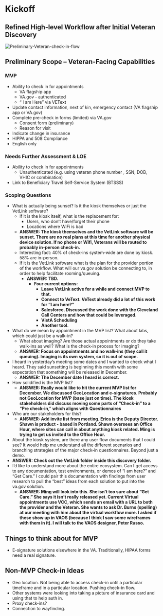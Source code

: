 
# Kickoff 

## Refined High-level Workflow after Initial Veteran Discovery 
![Preliminary-Veteran-check-in-flow](https://user-images.githubusercontent.com/66287082/116461630-7cc64100-a836-11eb-9c3a-20ef58b26977.jpg)

## Preliminary Scope – Veteran-Facing Capabilities

### MVP
- Ability to check in for appointments
  - VA flagship app
  - VA.gov  - authenticated 
  - “ I am Here” via VEText
- Update contact information, next of kin, emergency contact (VA flagship app or VA.gov)
- Complete pre-check in forms (limited) via VA.gov 
  - Consent form (preliminary)
  - Reason for visit
- Indicate change in insurance 
- HIPPA and 508 Compliance
- English only

### Needs Further Assessment & LOE
- Ability to check in for appointments
  - Unauthenticated  (e.g. using veteran phone number , SSN, DOB,  VHIC or combination)
- Link to  Beneficiary Travel Self-Service System (BTSSS)

### Scoping Questions
- What is actually being sunset? Is it the kiosk themselves or just the VetLink software? 
  - If it is the kiosk itself, what is the replacement for: 
    - Users, who don’t have/forget their phone
    - Locations where WiFi is bad
  - **ANSWER: The kiosk themselves and the VetLink software will be sunset. There are no real plans at this time for another physical device solution. If no phone or Wifi, Veterans will be routed to probably in-person check-in.**
  - Interesting fact: 40% of check-ins system-wide are done by kiosk. 58% are in-person.
  - If it is the VetLink software what is the plan for the provider portion of the workflow. What will our va.gov solution be connecting to, in order to help facilitate rooming/queuing.
    - **ANSWER: TBD.** 
      - **Four current options:**
        - **Leave VetLink active for a while and connect MVP to that.**
        - **Connect to VeText. VeText already did a lot of this work for “I am here?”**
        - **Salesforce. Discussed the work done with the Cleveland Call Centers and how that could be leveraged.**
        - **VistA Scheduling**
        - **Another tool.**
- What do we mean by appointment in the MVP list? What about labs, which could just be a walk-in?
  - What about imaging? Are those actual appointments or do they take walk-ins as well? What is the check-in process for imaging?
  - **ANSWER: Focus on appointments and no walk-ins (they call it queuing). Imaging is its own system, so it is out of scope.**
- I heard in yesterday’s meeting some dates and I wanted to check what I heard. They said sunsetting is beginning this month with some expectation that something will be released in December. 
  - **ANSWER: The December date I heard is correct.**
- How solidified is the MVP list?
  - **ANSWER: Really would like to hit the current MVP list for December. We discussed GeoLocation and e-signatures. Probably not GeoLocation for MVP (base just on time). The kiosk stakeholders did discuss moving some parts of “Check-in” to a “Pre check-in,” which aligns with Questionnaires**
- Who are our stakeholders for this? 
  - **ANSWER: Add invite list from meeting. Erica is the Deputy Director. Shawn is product - based in Portland. Shawn oversees an Office Hour, where sites can call in about anything kiosk related. Ming is trying to get us invited to the Office Hour.**
 - About the kiosk system, are there any user flow documents that I could see? It would help me understand all the different scenarios and branching strategies of the major check-in questionnaires. Beyond just a demo.
  - **ANSWER: Check out the VetLink folder inside this discovery folder.**
- I’d like to understand more about the entire ecosystem. Can I get access to any documentation, test environments, or demos of “I am here?” and “Get Care.” I could pair this documentation with findings from user research to pull the “best” ideas from each solution to put into the va.gov solution.
  - **ANSWER: Ming will look into this. She isn’t too sure about “Get Care.” She says it isn’t really released yet. Current Virtual appointments use VCC, which sends an email with a URL to both the provider and the Veteran. She wants to ask Dr. Burns (spelling) at our meeting with him about the virtual workflow more. I asked if these show up in VAOS (because I think I saw some wireframes with them in it). I will talk to the VAOS designer, Peter Russo.**

## Things to think about for MVP
- E-signature solutions elsewhere in the VA. Traditionally, HIPAA forms need a real signature.

## Non-MVP Check-in Ideas
- Geo location. Not being able to access check-in until a particular timeframe and in a particular location. Pushing check-in flow.
- Other systems were looking into taking a picture of insurance card and using that to help auth in.
- Proxy check-ins?
- Connection to wayfinding.
